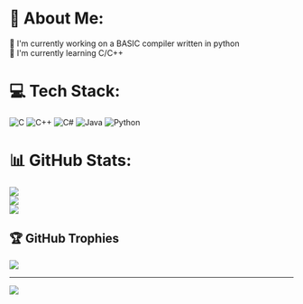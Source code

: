 # 💫 About Me:
🔭 I'm currently working on a BASIC compiler written in python<br>🌱 I'm currently learning C/C++


# 💻 Tech Stack:
![C](https://img.shields.io/badge/c-%2300599C.svg?style=for-the-badge&logo=c&logoColor=white) ![C++](https://img.shields.io/badge/c++-%2300599C.svg?style=for-the-badge&logo=c%2B%2B&logoColor=white) ![C#](https://img.shields.io/badge/c%23-%23239120.svg?style=for-the-badge&logo=c-sharp&logoColor=white) ![Java](https://img.shields.io/badge/java-%23ED8B00.svg?style=for-the-badge&logo=openjdk&logoColor=white) ![Python](https://img.shields.io/badge/python-3670A0?style=for-the-badge&logo=python&logoColor=ffdd54)
# 📊 GitHub Stats:
![](https://github-readme-stats.vercel.app/api?username=dexterharrison29&theme=dark&hide_border=false&include_all_commits=false&count_private=false)<br/>
![](https://github-readme-streak-stats.herokuapp.com/?user=dexterharrison29&theme=dark&hide_border=false)<br/>
![](https://github-readme-stats.vercel.app/api/top-langs/?username=dexterharrison29&theme=dark&hide_border=false&include_all_commits=false&count_private=false&layout=compact)

## 🏆 GitHub Trophies
![](https://github-profile-trophy.vercel.app/?username=dexterharrison29&theme=radical&no-frame=false&no-bg=true&margin-w=4)

---
[![](https://visitcount.itsvg.in/api?id=dexterharrison29&icon=0&color=0)](https://visitcount.itsvg.in)

<!-- Proudly created with GPRM ( https://gprm.itsvg.in ) -->
